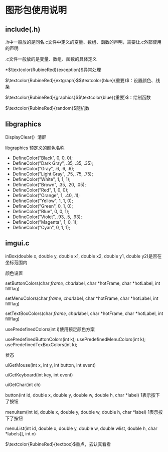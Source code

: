 # 图形包使用说明

## include(.h)

.h中一般放的是同名.c文件中定义的变量、数组、函数的声明，需要让.c外部使用的声明

.c文件一般放的是变量、数组、函数的具体定义

*$\textcolor{RubineRed}{exception}$异常处理

$\textcolor{RubineRed}{extgraph}$$\textcolor{blue}{重要}$：设置颜色、线条

$\textcolor{RubineRed}{graphics}$$\textcolor{blue}{重要}$：绘制函数

$\textcolor{RubineRed}{random}$随机数



## libgraphics

DisplayClear(）清屏



libgraphics 预定义的颜色名称

 *  DefineColor("Black", 0, 0, 0);
 *  DefineColor("Dark Gray", .35, .35, .35);
 *  DefineColor("Gray", .6, .6, .6);
 *  DefineColor("Light Gray", .75, .75, .75);
 *  DefineColor("White", 1, 1, 1);
 *  DefineColor("Brown", .35, .20, .05);
 *  DefineColor("Red", 1, 0, 0);
 *  DefineColor("Orange", 1, .40, .1);
 *  DefineColor("Yellow", 1, 1, 0);
 *  DefineColor("Green", 0, 1, 0);
 *  DefineColor("Blue", 0, 0, 1);
 *  DefineColor("Violet", .93, .5, .93);
 *  DefineColor("Magenta", 1, 0, 1);
 *  DefineColor("Cyan", 0, 1, 1);

## imgui.c

inBox(double x, double y, double x1, double x2, double y1, double y2)是否在坐标范围内

颜色设置

setButtonColors(char *frame, char*label, char *hotFrame, char *hotLabel, int fillflag)

setMenuColors(char *frame, char*label, char *hotFrame, char *hotLabel, int fillflag)

setTextBoxColors(char *frame, char*label, char *hotFrame, char *hotLabel, int fillflag)

usePredefinedColors(int i)使用预定颜色方案

usePredefinedButtonColors(int k);
usePredefinedMenuColors(int k);
usePredefinedTexBoxColors(int k);



状态

uiGetMouse(int x, int y, int button, int event)

uiGetKeyboard(int key, int event)

uiGetChar(int ch)



button(int id, double x, double y, double w, double h, char *label)                 1表示按下了按钮

menuItem(int id, double x, double y, double w, double h, char *label)            1表示按下了按钮

menuList(int id, double x, double y, double w, double wlist, double h, char *labels[], int n)

$\textcolor{RubineRed}{textbox}$重点，去认真看看
